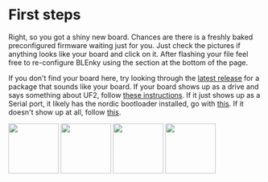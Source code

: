# First steps

Right, so you got a shiny new board.
Chances are there is a freshly baked preconfigured firmware waiting just for you.
Just check the pictures if anything looks like your board and click on it.
After flashing your file feel free to re-configure BLEnky using the section at the bottom of the page.

If you don't find your board here, try looking through the [latest release](https://github.com/dakhnod/BLEnky/releases/latest) for a package that sounds like your board.
If your board shows up as a drive and says something about UF2, follow [these instructions](boards/GENERIC_UF2.md).
If it just shows up as a Serial port, it likely has the nordic bootloader installed, go with [this](boards/NORDIC_DFU.md).
If it doesn't show up at all, follow [this](boards/GENERIC.md).

[<img height="100" src="https://files.seeedstudio.com/wiki/XIAO-BLE/nrf52840_front.jpg">](boards/XIAO_BLE.md)
[<img height="100" src="https://docs-be.nordicsemi.com/bundle/ncs-latest/page/zephyr/_images/others_promicro_nrf52840.webp?_LANG=enus">](boards/PRO_MICRO.md)
[<img height="100" src="https://camo.githubusercontent.com/b0ed7718a2938ed9660fe2611832c7d0cc850ea262c49a9e873610f651241ffe/68747470733a2f2f6769746875622d70726f64756374696f6e2d757365722d61737365742d3632313064662e73332e616d617a6f6e6177732e636f6d2f3835323534372f3239353031303232332d66363464356466372d633465642d343862382d613961382d6162663534653031343739312e6a7067">](boards/PRO_MICRO.md)
[<img height="100" src="https://www.nordicsemi.com/-/media/Images/Products/DevKits/nRF52-Series/nRF52840-Dongle/nRF52840-Dongle-rev2-prod-page.png?h=750&iar=0&mw=350&w=350&hash=994DC726E9F3DBB12056C07F5DC0A802">](boards/NRF52840_DONGLE.md)